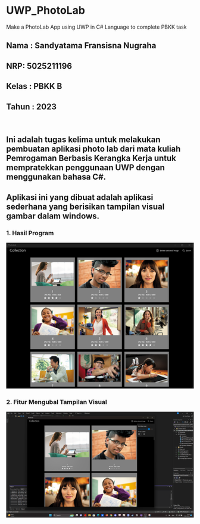 # UWP_PhotoLab
Make a PhotoLab App using UWP in C# Language to complete PBKK task

## Nama : Sandyatama Fransisna Nugraha
## NRP: 5025211196
## Kelas : PBKK B
## Tahun : 2023

<br>

## Ini adalah tugas kelima untuk melakukan pembuatan aplikasi photo lab  dari mata kuliah Pemrogaman Berbasis Kerangka Kerja untuk mempratekkan penggunaan UWP dengan menggunakan bahasa C#. 

## Aplikasi ini yang dibuat adalah aplikasi sederhana yang berisikan tampilan visual gambar dalam windows.


### 1. Hasil Program
![First](img/1.png)

### 2. Fitur Mengubal Tampilan Visual
![First](img/2.png)


